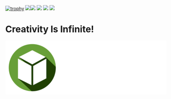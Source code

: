 [![trophy](https://github-profile-trophy.vercel.app/?username=NguyenDuck&no-bg=true&theme=onedark)](#)
[![](https://wakatime.com/badge/user/018b1f82-5e15-436a-b933-91c8b21a0fa7.svg/?style=for-the-badge&color=01336D)](https://wakatime.com/@NguyenDuck)![](https://komarev.com/ghpvc/?username=NguyenDuck&style=for-the-badge&abbreviated=true&color=01336D)
[![](https://streak-stats.demolab.com?user=NguyenDuck&theme=highcontrast&hide_border=true&date_format=j%20M%5B%20Y%5D)](#)
[![](https://github-readme-stats.vercel.app/api?username=NguyenDuck&theme=tokyonight&layout=compact)](#)
[![](https://github-readme-stats.vercel.app/api/top-langs/?username=NguyenDuck&theme=tokyonight&layout=compact)](#)

# Creativity Is Infinite!

<img src="./ic_launcher_round_3.svg"/>
